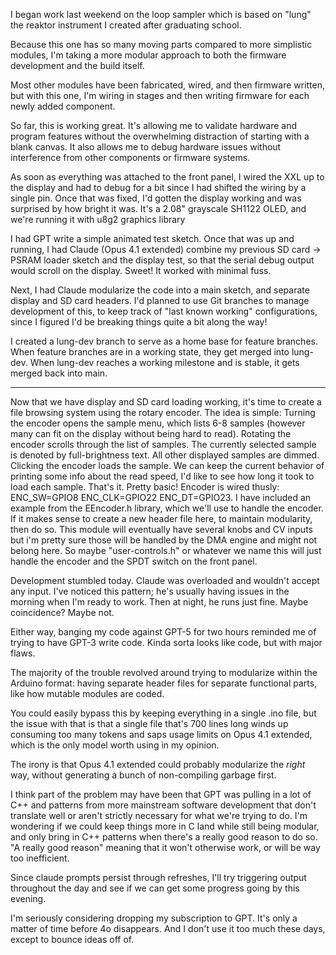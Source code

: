 I began work last weekend on the loop sampler which is based on "lung" the reaktor instrument I created after graduating school.


Because this one has so many moving parts compared to more simplistic modules, I'm taking a more modular approach to both the firmware development and the build itself.

Most other modules have been fabricated, wired, and then firmware written, but with this one, I'm wiring in stages and then writing firmware for each newly added component.

So far, this is working great. It's allowing me to validate hardware and program features without the overwhelming distraction of starting with a blank canvas. It also allows me to debug hardware issues without interference from other components or firmware systems.

As soon as everything was attached to the front panel, I wired the XXL up to the display and had to debug for a bit since I had shifted the wiring by a single pin. Once that was fixed, I'd gotten the display working and was surprised by how bright it was. It's a 2.08" grayscale SH1122 OLED, and we're running it with u8g2 graphics library

I had GPT write a simple animated test sketch. Once that was up and running, I had Claude (Opus 4.1 extended) combine my previous SD card -> PSRAM loader sketch and the display test, so that the serial debug output would scroll on the display. Sweet! It worked with minimal fuss.

Next, I had Claude modularize the code into a main sketch, and separate display and SD card headers. I'd planned to use Git branches to manage development of this, to keep track of "last known working" configurations, since I figured I'd be breaking things quite a bit along the way!

I created a lung-dev branch to serve as a home base for feature branches. When feature branches are in a working state, they get merged into lung-dev. When lung-dev reaches a working milestone and is stable, it gets merged back into main.

--- 

Now that we have display and SD card loading working, it's time to create a file browsing system using the rotary encoder. The idea is simple: Turning the encoder opens the sample menu, which lists 6-8 samples (however many can fit on the display without being hard to read). Rotating the encoder scrolls through the list of samples. The currently selected sample is denoted by full-brightness text. All other displayed samples are dimmed. Clicking the encoder loads the sample. We can keep the current behavior of printing some info about the read speed, I'd like to see how long it took to load each sample. That's it. Pretty basic!  Encoder is wired thusly: ENC_SW=GPIO8 ENC_CLK=GPIO22 ENC_DT=GPIO23. I have included an example from the EEncoder.h library, which we'll use to handle the encoder. If it makes sense to create a new header file here, to maintain modularity, then do so. This module will eventually have several knobs and CV inputs but i'm pretty sure those will be handled by the DMA engine and might not belong here. So maybe "user-controls.h" or whatever we name this will just handle the encoder and the SPDT switch on the front panel.

Development stumbled today. Claude was overloaded and wouldn't accept any input. I've noticed this pattern; he's usually having issues in the morning when I'm ready to work. Then at night, he runs just fine. Maybe coincidence? Maybe not.

Either way, banging my code against GPT-5 for two hours reminded me of trying to have GPT-3 write code. Kinda sorta looks like code, but with major flaws.

The majority of the trouble revolved around trying to modularize within the Arduino format: having separate header files for separate functional parts, like how mutable modules are coded.

You could easily bypass this by keeping everything in a single .ino file, but the issue with that is that a single file that's 700 lines long winds up consuming too many tokens and saps usage limits on Opus 4.1 extended, which is the only model worth using in my opinion.

The irony is that Opus 4.1 extended could probably modularize the *right* way, without generating a bunch of non-compiling garbage first.

I think part of the problem may have been that GPT was pulling in a lot of C++ and patterns from more mainstream software development that don't translate well or aren't strictly necessary for what we're trying to do. I'm wondering if we could keep things more in C land while still being modular, and only bring in C++ patterns when there's a really good reason to do so. "A really good reason" meaning that it won't otherwise work, or will be way too inefficient.

Since claude prompts persist through refreshes, I'll try triggering output throughout the day and see if we can get some progress going by this evening. 

I'm seriously considering dropping my subscription to GPT. It's only a matter of time before 4o disappears. And I don't use it too much these days, except to bounce ideas off of.
